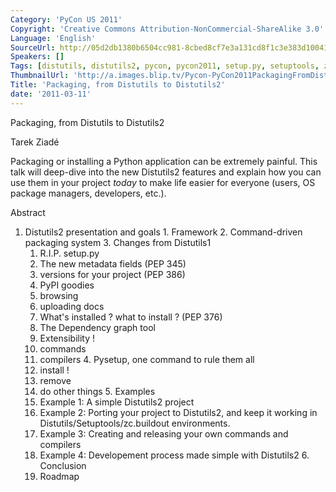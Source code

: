 ```yaml
---
Category: 'PyCon US 2011'
Copyright: 'Creative Commons Attribution-NonCommercial-ShareAlike 3.0'
Language: 'English'
SourceUrl: http://05d2db1380b6504cc981-8cbed8cf7e3a131cd8f1c3e383d10041.r93.cf2.rackcdn.com/pycon-us-2011/409_packaging-from-distutils-to-distutils2.mp4
Speakers: []
Tags: [distutils, distutils2, pycon, pycon2011, setup.py, setuptools, zc.buildout]
ThumbnailUrl: 'http://a.images.blip.tv/Pycon-PyCon2011PackagingFromDistutilsToDistutils2901.png'
Title: 'Packaging, from Distutils to Distutils2'
date: '2011-03-11'
---
```

Packaging, from Distutils to Distutils2

Tarek Ziadé

Packaging or installing a Python application can be extremely painful. This
talk will deep-dive into the new Distutils2 features and explain how you can
use them in your project *today* to make life easier for everyone (users, OS
package managers, developers, etc.).

Abstract

  1. Distutils2 presentation and goals 
    1. Framework 
    2. Command-driven packaging system 
    3. Changes from Distutils1 
      1. R.I.P. setup.py 
      2. The new metadata fields (PEP 345) 
      3. versions for your project (PEP 386) 
      4. PyPI goodies 
        1. browsing 
        2. uploading docs 
      5. What's installed ? what to install ? (PEP 376) 
        1. The Dependency graph tool 
      6. Extensibility ! 
        1. commands 
        2. compilers 
    4. Pysetup, one command to rule them all 
      1. install ! 
      2. remove 
      3. do other things 
    5. Examples 
      1. Example 1: A simple Distutils2 project 
      2. Example 2: Porting your project to Distutils2, and keep it working in Distutils/Setuptools/zc.buildout environments. 
      3. Example 3: Creating and releasing your own commands and compilers 
      4. Example 4: Developement process made simple with Distutils2 
    6. Conclusion 
      1. Roadmap 
